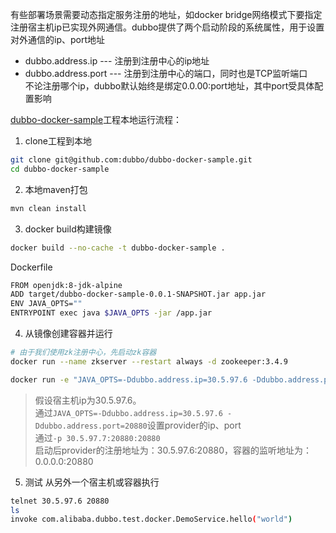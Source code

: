 有些部署场景需要动态指定服务注册的地址，如docker bridge网络模式下要指定注册宿主机ip已实现外网通信。dubbo提供了两个启动阶段的系统属性，用于设置对外通信的ip、port地址   
* dubbo.address.ip --- 注册到注册中心的ip地址  
* dubbo.address.port --- 注册到注册中心的端口，同时也是TCP监听端口  
不论注册哪个ip，dubbo默认始终是绑定0.0.00:port地址，其中port受具体配置影响 

[dubbo-docker-sample](https://github.com/dubbo/dubbo-docker-sample)工程本地运行流程： 
 
1. clone工程到本地 
```sh
git clone git@github.com:dubbo/dubbo-docker-sample.git
cd dubbo-docker-sample
```
2. 本地maven打包  
```sh
mvn clean install  
```
3. docker build构建镜像  
```sh
docker build --no-cache -t dubbo-docker-sample . 
```
Dockerfile
```sh
FROM openjdk:8-jdk-alpine
ADD target/dubbo-docker-sample-0.0.1-SNAPSHOT.jar app.jar
ENV JAVA_OPTS=""
ENTRYPOINT exec java $JAVA_OPTS -jar /app.jar
```
4. 从镜像创建容器并运行
```sh
# 由于我们使用zk注册中心，先启动zk容器
docker run --name zkserver --restart always -d zookeeper:3.4.9
```
```sh
docker run -e "JAVA_OPTS=-Ddubbo.address.ip=30.5.97.6 -Ddubbo.address.port=20880" -p 30.5.97.6:20880:20880 --link zkserver:zkserver -it --rm dubbo-docker-sample
```
> 假设宿主机ip为30.5.97.6。    
> 通过`JAVA_OPTS=-Ddubbo.address.ip=30.5.97.6 -Ddubbo.address.port=20880`设置provider的ip、port  
> 通过`-p 30.5.97.7:20880:20880`  
> 启动后provider的注册地址为：30.5.97.6:20880，容器的监听地址为：0.0.0.0:20880  

5. 测试
从另外一个宿主机或容器执行
```sh
telnet 30.5.97.6 20880
ls
invoke com.alibaba.dubbo.test.docker.DemoService.hello("world")
```
